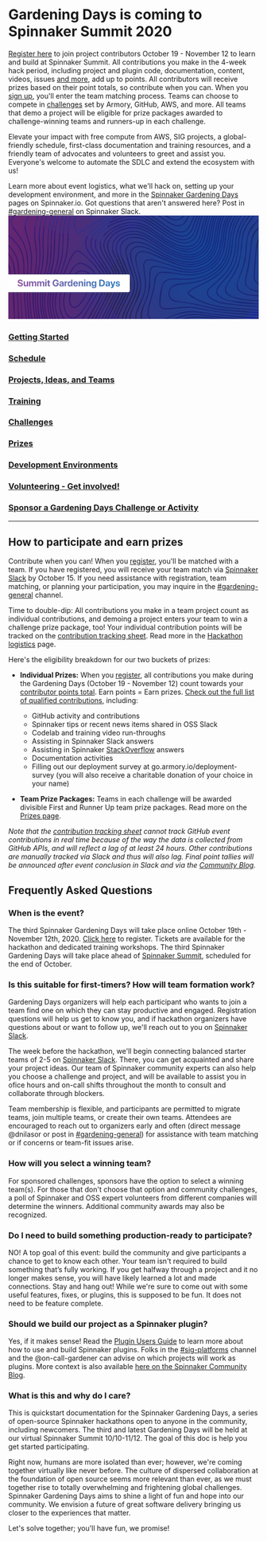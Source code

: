# Gardening Days is coming to Spinnaker Summit 2020

[Register here](https://events.linuxfoundation.org/spinnaker-summit/register/) to join project contributors October 19 - November 12 to learn and build at Spinnaker Summit. All contributions you make in the 4-week hack period, including project and plugin code, documentation, content, videos, issues [and more](https://spinnaker.io/community/gardening/what-to-hack/), add up to points. All contributors will receive prizes based on their point totals, so contribute when you can. When you [sign up](https://events.linuxfoundation.org/spinnaker-summit/register/), you'll enter the team matching process. Teams can choose to compete in [challenges](challenges.md) set by Armory, GitHub, AWS, and more. All teams that demo a project will be eligible for prize packages awarded to challenge-winning teams and runners-up in each challenge. 

Elevate your impact with free compute from AWS, SIG projects, a global-friendly schedule, first-class documentation and training resources, and a friendly team of advocates and volunteers to greet and assist you. Everyone's welcome to automate the SDLC and extend the ecosystem with us!

Learn more about event logistics, what we'll hack on, setting up your development environment, and more in the [Spinnaker Gardening Days](https://www.spinnaker.io/community/gardening/) pages on Spinnaker.io. Got questions that aren't answered here? Post in [#gardening-general](https://spinnakerteam.slack.com/archives/CV4A90DPF) on Spinnaker Slack.
![Summit Gardening Days Hero](Summit-Gardening-Banner.png "Summit Gardening")

### [Getting Started](getting-started.md)
### [Schedule](schedule.md)
### [Projects, Ideas, and Teams](project-ideas.md)
### [Training](training.md)
### [Challenges](challenges.md)
### [Prizes](prizes.md)
### [Development Environments](development-environments.md)
### [Volunteering - Get involved!](expert-volunteers.md)
### [Sponsor a Gardening Days Challenge or Activity](https://go.armory.io/summit-gardening)

-------------------------

## How to participate and earn prizes

Contribute when you can! When you [register](https://events.linuxfoundation.org/spinnaker-summit/register/), you'll be matched with a team. If you have registered, you will receive your team match via [Spinnaker Slack](http://join.spinnaker.io) by October 15. If you need assistance with registration, team matching, or planning your participation, you may inquire in the [#gardening-general](https://spinnakerteam.slack.com/archives/CV4A90DPF) channel. 

Time to double-dip: All contributions you make in a team project count as individual contributions, and demoing a project enters your team to win a challenge prize package, too! Your individual contribution points will be tracked on the [contribution tracking sheet](https://go.armory.io/contributors). Read more in the [Hackathon logistics](https://www.spinnaker.io/community/gardening/hack-logistics/) page.

Here's the eligibility breakdown for our two buckets of prizes:

- **Individual Prizes:** When you [register](https://go.armory.io/gardening), all contributions you make during the Gardening Days (October 19 - November 12) count towards your [contributor points total](https://go.armory.io/contributors). Earn points = Earn prizes. [Check out the full list of qualified contributions](https://spinnaker.io/community/gardening/what-to-hack/), including:
  - GitHub activity and contributions
  - Spinnaker tips or recent news items shared in OSS Slack
  - Codelab and training video run-throughs
  - Assisting in Spinnaker Slack answers
  - Assisting in Spinnaker [StackOverflow](https://stackoverflow.com/questions/tagged/spinnaker) answers
  - Documentation activities
  - Filling out our deployment survey at go.armory.io/deployment-survey (you will also receive a charitable donation of your choice in your name)
  
 - **Team Prize Packages:** Teams in each challenge will be awarded divisible First and Runner Up team prize packages. Read more on the [Prizes page](prizes.md).
 
 _Note that the [contribution tracking sheet](https://go.armory.io/contributors) cannot track GitHub event contributions in real time because of the way the data is collected from GitHub APIs, and will reflect a lag of at least 24 hours. Other contributions are manually tracked via Slack and thus will also lag. Final point tallies will be announced after event conclusion in Slack and via the [Community Blog](https://blog.spinnaker.io/)._
 
## Frequently Asked Questions

### When is the event?
The third Spinnaker Gardening Days will take place online October 19th - November 12th, 2020. [Click here](https://go.armory.io/gardening) to register. Tickets are available for the hackathon and dedicated training workshops. The third Spinnaker Gardening Days will take place ahead of [Spinnaker Summit](https://www.spinnakersummit.com/), scheduled for the end of October.

### Is this suitable for first-timers? How will team formation work?
Gardening Days organizers will help each participant who wants to join a team find one on which they can stay productive and engaged. Registration questions will help us get to know you, and if hackathon organizers have questions about or want to follow up, we'll reach out to you on [Spinnaker Slack](http://join.spinnaker.io). 

The week before the hackathon, we'll begin connecting  balanced starter teams of 2-5 on [Spinnaker Slack](http://join.spinnaker.io). There, you can get acquainted and share your project ideas. Our team of Spinnaker community experts can also help you choose a challenge and project, and will be available to assist you in ofice hours and on-call shifts throughout the month to consult and collaborate through blockers. 

Team membership is flexible, and participants are permitted to migrate teams, join multiple teams, or create their own teams. Attendees are encouraged to reach out to organizers early and often (direct message @dnilasor or post in [#gardening-general](https://spinnakerteam.slack.com/archives/CV4A90DPF)) for assistance with team matching or if concerns or team-fit issues arise. 

### How will you select a winning team?
For sponsored challenges, sponsors have the option to select a winning team(s). For those that don't choose that option and community challenges, a poll of Spinnaker and OSS expert volunteers from different companies will determine the winners. Additional community awards may also be recognized.

### Do I need to build something production-ready to participate?
NO! A top goal of this event: build the community and give participants a chance to get to know each other. Your team isn't required to build something that’s fully working. If you get halfway through a project and it no longer makes sense, you will have likely learned a lot and made connections. Stay and hang out! While we're sure to come out with some useful features, fixes, or plugins, this is supposed to be fun. It does not need to be feature complete.

### Should we build our project as a Spinnaker plugin?
Yes, if it makes sense! Read the [Plugin Users Guide](https://www.spinnaker.io/guides/user/plugin-users/) to learn more about how to use and build Spinnaker plugins. Folks in the [#sig-platforms](https://spinnakerteam.slack.com/archives/CPHARS3RA) channel and the @on-call-gardener can advise on which projects will work as plugins. More context is also available [here on the Spinnaker Community Blog](https://blog.spinnaker.io/spinnakers-extensibility-reaches-new-heights-with-plugins-645fd73f8d6a).

### What is this and why do I care?
This is quickstart documentation for the Spinnaker Gardening Days, a series of open-source Spinnaker hackathons open to anyone in the community, including newcomers. The third and latest Gardening Days will be held at our virtual Spinnaker Summit 10/10-11/12. The goal of this doc is help you get started participating.

Right now, humans are more isolated than ever; however, we're coming together virtually like never before. The culture of dispersed collaboration at the foundation of open source seems more relevant than ever, as we must together rise to totally overwhelming and frightening global challenges. Spinnaker Gardening Days aims to shine a light of fun and hope into our community. We envision a future of great software delivery bringing us closer to the experiences that matter. 

Let's solve together; you'll have fun, we promise!

